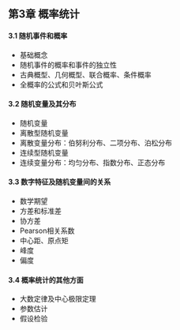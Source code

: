 ## 第3章 概率统计
#### 3.1 随机事件和概率
- 基础概念
- 随机事件的概率和事件的独立性
- 古典概型、几何概型、联合概率、条件概率
- 全概率的公式和贝叶斯公式
#### 3.2 随机变量及其分布
- 随机变量
- 离散型随机变量
- 离散变量分布：伯努利分布、二项分布、泊松分布
- 连续型随机变量
- 连续变量分布：均匀分布、指数分布、正态分布
#### 3.3 数字特征及随机变量间的关系
- 数学期望
- 方差和标准差
- 协方差
- Pearson相关系数
- 中心距、原点矩
- 峰度
- 偏度
#### 3.4 概率统计的其他方面
- 大数定律及中心极限定理
- 参数估计
- 假设检验